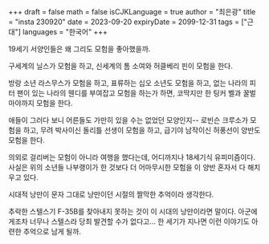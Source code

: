 +++
draft = false
math = false
isCJKLanguage = true
author = "최은광"
title = "insta 230920"
date = 2023-09-20
expiryDate = 2099-12-31
tags = ["근대"]
languages = "한국어"
+++

19세기 서양인들은 왜 그리도 모험을 좋아했을까.

구세계의 닐스가 모험을 하고, 신세계의 톰 소여와 허클베리 핀이 모험을 한다.

방랑 소년 라스무스가 모험을 하고, 표류하는 십오 소년도 모험을 하고, 없는 나라의 피터 팬이 있는 나라의 웬디를 부여잡고 모험을 하는가 하면, 코딱지만 한 팅커 벨과 꿀벌 마야까지 모험을 한다.

애들이 그러다 보니 어른들도 가만히 있을 수는 없었던 모양인지-- 로빈슨 크루소가 모험을 하고, 무려 박사이신 돌리틀 선생이 모험을 하고, 급기야 남작이신 허풍선이 양반도 모험을 한다.

의외로 걸리버는 모험이 아니라 여행을 했다는데, 어디까지나 18세기식 유피미즘이다. 사실은 위의 소년들 나부랭이가 한 것보다 더 어마무시한 모험을 이 양반 혼자서 다 해치우고 있다.

시대적 낭만이 문자 그대로 낭만이던 시절의 짤막한 추억이라 생각한다.

추락한 스텔스기 F-35B를 찾아내지 못하는 것이 이 시대의 낭만이라면 말이다. 아군에게조차 너무나 스텔스라 당최 발견할 수가 없다고… 한 세기가 지나면 이런 이야기도 아련한 추억으로 남게 될까.